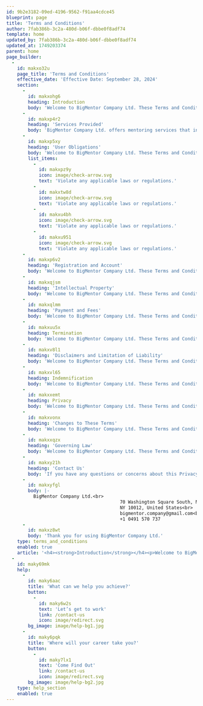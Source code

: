 ```yaml
---
id: 9b2e3182-09ed-4196-9562-f91aa4cdce45
blueprint: page
title: 'Terms and Conditions'
author: 7fab386b-3c2a-480d-b06f-dbbe0f8adf74
template: home
updated_by: 7fab386b-3c2a-480d-b06f-dbbe0f8adf74
updated_at: 1749203374
parent: home
page_builder:
  -
    id: makxo32u
    page_title: 'Terms and Conditions'
    effective_date: 'Effective Date: September 28, 2024'
    section:
      -
        id: makxohg6
        heading: Introduction
        body: 'Welcome to BigMentor Company Ltd. These Terms and Conditions ("Terms") govern your use of our website www.bigmentorcompany.com and the services provided by [Agency Name]. By accessing or using our website and services, you agree to be bound by these Terms. If you do not agree with these Terms, please do not use our website or services.'
      -
        id: makxp4r2
        heading: 'Services Provided'
        body: 'BigMentor Company Ltd. offers mentoring services that include but are not limited to personal and professional development, career guidance, and educational support. The specifics of our services are described on our website and may be subject to change.'
      -
        id: makxp5xy
        heading: 'User Obligations'
        body: 'Welcome to BigMentor Company Ltd. These Terms and Conditions ("Terms") govern your use of our website'
        list_items:
          -
            id: makxpz9y
            icon: image/check-arrow.svg
            text: 'Violate any applicable laws or regulations.'
          -
            id: makxtw8d
            icon: image/check-arrow.svg
            text: 'Violate any applicable laws or regulations.'
          -
            id: makxu4bh
            icon: image/check-arrow.svg
            text: 'Violate any applicable laws or regulations.'
          -
            id: makxu951
            icon: image/check-arrow.svg
            text: 'Violate any applicable laws or regulations.'
      -
        id: makxp6v2
        heading: 'Registration and Account'
        body: 'Welcome to BigMentor Company Ltd. These Terms and Conditions ("Terms") govern your use of our website www.bigmentorcompany.com and the services provided by [Agency Name]. By accessing or using our website and services, you agree to be bound by these Terms. If you do not agree with these Terms, please do not use our website or services.'
      -
        id: makxqjsm
        heading: 'Intellectual Property'
        body: 'Welcome to BigMentor Company Ltd. These Terms and Conditions ("Terms") govern your use of our website'
      -
        id: makxqlmm
        heading: 'Payment and Fees'
        body: 'Welcome to BigMentor Company Ltd. These Terms and Conditions ("Terms") govern your use of our website www.bigmentorcompany.com and the services provided by [Agency Name]. By accessing or using our website and services, you agree to be bound by these Terms. If you do not agree with these Terms, please do not use our website or services.'
      -
        id: makxuu5x
        heading: Termination
        body: 'Welcome to BigMentor Company Ltd. These Terms and Conditions ("Terms") govern your use of our website www.bigmentorcompany.com and the services provided by [Agency Name]. By accessing or using our website and services, you agree to be bound by these Terms. If you do not agree with these Terms, please do not use our website or services.'
      -
        id: makxv8l1
        heading: 'Disclaimers and Limitation of Liability'
        body: 'Welcome to BigMentor Company Ltd. These Terms and Conditions ("Terms") govern your use of our website www.bigmentorcompany.com and the services provided by [Agency Name]. By accessing or using our website and services, you agree to be bound by these Terms. If you do not agree with these Terms, please do not use our website or services.'
      -
        id: makxvl65
        heading: Indemnification
        body: 'Welcome to BigMentor Company Ltd. These Terms and Conditions ("Terms") govern your use of our website www.bigmentorcompany.com and the services provided by [Agency Name]. By accessing or using our website and services, you agree to be bound by these Terms. If you do not agree with these Terms, please do not use our website or services.'
      -
        id: makxxemt
        heading: Privacy
        body: 'Welcome to BigMentor Company Ltd. These Terms and Conditions ("Terms") govern your use of our website www.bigmentorcompany.com and the services provided by [Agency Name]. By accessing or using our website and services, you agree to be bound by these Terms. If you do not agree with these Terms, please do not use our website or services.'
      -
        id: makxvonx
        heading: 'Changes to These Terms'
        body: 'Welcome to BigMentor Company Ltd. These Terms and Conditions ("Terms") govern your use of our website www.bigmentorcompany.com and the services provided by [Agency Name]. By accessing or using our website and services, you agree to be bound by these Terms. If you do not agree with these Terms, please do not use our website or services.'
      -
        id: makxxqzx
        heading: 'Governing Law'
        body: 'Welcome to BigMentor Company Ltd. These Terms and Conditions ("Terms") govern your use of our website www.bigmentorcompany.com and the services provided by [Agency Name]. By accessing or using our website and services, you agree to be bound by these Terms. If you do not agree with these Terms, please do not use our website or services.'
      -
        id: makxy21h
        heading: 'Contact Us'
        body: 'If you have any questions or concerns about this Privacy Policy, please contact us at:'
      -
        id: makxyfgl
        body: |-
          BigMentor Company Ltd.<br>
                                          70 Washington Square South, New York,<br>
                                          NY 10012, United States<br>
                                          bigmentor.company@gmail.com<br>
                                          +1 0491 570 737
      -
        id: makxz8wt
        body: 'Thank you for using BigMentor Company Ltd.'
    type: terms_and_conditions
    enabled: true
    article: '<h4><strong>Introduction</strong></h4><p>Welcome to BigMentor Company Ltd. These Terms and Conditions (&quot;Terms&quot;) govern your use of our website www.bigmentorcompany.com and the services provided by [Agency Name]. By accessing or using our website and services, you agree to be bound by these Terms. If you do not agree with these Terms, please do not use our website or services.</p><h4><strong>Services Provided</strong></h4><p>BigMentor Company Ltd. offers mentoring services that include but are not limited to personal and professional development, career guidance, and educational support. The specifics of our services are described on our website and may be subject to change.</p><h4><strong>User Obligations</strong></h4><p>You agree to use our website and services only for lawful purposes and in accordance with these Terms. You must not:</p><ul><li><p>Violate any applicable laws or regulations.</p></li><li><p>Impersonate any person or entity, or misrepresent your affiliation with any person or entity.</p></li><li><p>Transmit any harmful or unlawful material, including but not limited to viruses, malware, or unsolicited communications.</p></li><li><p>Engage in any activity that disrupts or interferes with the website or services.</p></li></ul><h4><strong>Registration and Account</strong></h4><p>To access certain features of our website, you may need to register and create an account. You are responsible for providing accurate and complete information during registration, for maintaining the confidentiality of your account credentials. You are also responsible for all activities that occur under your account.</p><h4><strong>Intellectual Property</strong></h4><p>All content on our website, including text, graphics, logos, and software, is the property of BigMentor Company Ltd. or its licensors and is protected by intellectual property laws. You may not reproduce, distribute, or create derivative works based on our content without express written permission from BigMentor Company Ltd.</p><h4><strong>Payment and Fees</strong></h4><p>Some of our services may require payment. By using paid services, you agree to pay all applicable fees as outlined on our website. Payments are processed through secure payment gateways, and you agree to provide accurate payment information.</p><h4><strong>Termination</strong></h4><p>We reserve the right to suspend or terminate your access to our website and services if you breach these Terms or for any other reason at our sole discretion. Upon termination, you will no longer have access to your account or any associated data.</p><h4><strong>Disclaimers and Limitation of Liability</strong></h4><p>Our website and services are provided &quot;as is&quot; and &quot;as available&quot; without any warranties of any kind, either express or implied. We do not guarantee the accuracy, reliability, or completeness of any content or information provided. To the fullest extent permitted by law, [Agency Name] is not liable for any indirect, incidental, special, or consequential damages arising out of or in connection with your use of our website or services.</p><h4><strong>Indemnification</strong></h4><p>You agree to indemnify and hold harmless BigMentor Company Ltd. its affiliates, officers, directors, employees, and agents from, against any claims, liabilities, damages, losses, or expenses arising out of or in connection with your use of our website and services or any violation of these Terms.</p><h4><strong>Privacy</strong></h4><p>Your use of our website and services is governed by our Privacy Policy, which describes how we collect, use, and protect your personal information. By using our website and services, you consent to the practices described in our Privacy Policy.</p><h4><strong>Changes to These Terms</strong></h4><p>We may update these Terms from time to time to reflect changes in our practices or for other operational, legal, or regulatory reasons. The revised Terms will be posted on our website with a new effective date. Your continued use of our website and services after any changes constitutes your acceptance of the updated Terms.</p><h4><strong>Governing Law</strong></h4><p>These Terms are governed by and construed in accordance with the laws of [Your Jurisdiction], without regard to its conflict of law principles. Any disputes arising out of or in connection with these Terms shall be resolved in the courts of [Your Jurisdiction].</p><h4><strong>Contact Us</strong></h4><p>If you have any questions or concerns about this Privacy Policy, please contact us at:</p><p><em>BigMentor Company Ltd.<br>70 Washington Square South, New York,<br>NY 10012, United States<br>bigmentor.company@gmail.com<br>+1 0491 570 737</em></p><p>Thank you for using BigMentor Company Ltd.</p><h3><strong>What can we help you achieve?</strong></h3><p><a href="contact-us.html"><strong>Let’s get to work</strong></a></p>'
  -
    id: maky69mk
    help:
      -
        id: maky6aac
        title: 'What can we help you achieve?'
        button:
          -
            id: maky6w2s
            text: 'Let’s get to work'
            link: /contact-us
            icon: image/redirect.svg
        bg_image: image/help-bg1.jpg
      -
        id: maky6pqk
        title: 'Where will your career take you?'
        button:
          -
            id: maky7lx1
            text: 'Come Find Out'
            link: /contact-us
            icon: image/redirect.svg
        bg_image: image/help-bg2.jpg
    type: help_section
    enabled: true
---
```

